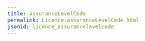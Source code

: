 ```yaml
---
title: assuranceLevelCode
permalink: Licence.assuranceLevelCode.html
jsonid: licence_assurancelevelcode
---
```

